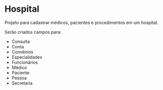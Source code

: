 # Hospital

Projeto para cadastrar médicos, pacientes e procedimentos em um hospital.

Serão criados campos para:
- Consulta
- Conta
- Convênios
- Especialidades
- Funcionários
- Médico
- Paciente
- Pessoa
- Secretaria
